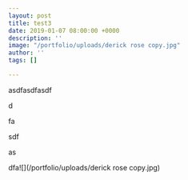 ```yaml
---
layout: post
title: test3
date: 2019-01-07 08:00:00 +0000
description: ''
image: "/portfolio/uploads/derick rose copy.jpg"
author: ''
tags: []

---
```

asdfasdfasdf

d

fa

sdf

as

dfa![](/portfolio/uploads/derick rose copy.jpg)